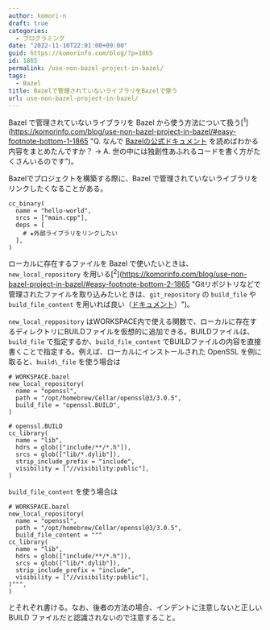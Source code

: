 ```yaml
---
author: komori-n
draft: true
categories:
  - プログラミング
date: "2022-11-10T22:01:00+09:00"
guid: https://komorinfo.com/blog/?p=1865
id: 1865
permalink: /use-non-bazel-project-in-bazel/
tags:
  - Bazel
title: Bazelで管理されていないライブラリをBazelで使う
url: use-non-bazel-project-in-bazel/
---
```


Bazel で管理されていないライブラリを Bazel から使う方法について扱う<span class="easy-footnote-margin-adjust" id="easy-footnote-1-1865"></span><span class="easy-footnote">[<sup>1</sup>](https://komorinfo.com/blog/use-non-bazel-project-in-bazel/#easy-footnote-bottom-1-1865 "Q. なんで <a rel="noreferrer noopener" href="https://bazel.build/docs/external" target="_blank">Bazelの公式ドキュメント</a> を読めばわかる内容をまとめたんですか？ → A. 世の中には独創性あふれるコードを書く方がたくさんいるのです")</span>。

Bazelでプロジェクトを構築する際に、Bazel で管理されていないライブラリをリンクしたくなることがある。

```
cc_binary(
  name = "hello-world",
  srcs = ["main.cpp"],
  deps = [
    # ★外部ライブラリをリンクしたい
  ],
)
```

ローカルに存在するファイルを Bazel で使いたいときは、`new_local_repository` を用いる<span class="easy-footnote-margin-adjust" id="easy-footnote-2-1865"></span><span class="easy-footnote">[<sup>2</sup>](https://komorinfo.com/blog/use-non-bazel-project-in-bazel/#easy-footnote-bottom-2-1865 "Gitリポジトリなどで管理されたファイルを取り込みたいときは、<code>git_repository</code> の <code>build_file</code> や <code>build_file_content</code> を用いれば良い（<a rel="noreferrer noopener" href="https://bazel.build/rules/lib/repo/git#git_repository-build_file_content" target="_blank">ドキュメント</a>）")</span>。

`new_local_reppository` はWORKSPACE内で使える関数で、ローカルに存在するディレクトリにBUILDファイルを仮想的に追加できる。BUILDファイルは、`build_file` で指定するか、`build_file_content` でBUILDファイルの内容を直接書くことで指定する。例えば、ローカルにインストールされた OpenSSL を例に取ると、`build\_file` を使う場合は

```
# WORKSPACE.bazel
new_local_repository(
  name = "openssl",
  path = "/opt/homebrew/Cellar/openssl@3/3.0.5",
  build_file = "openssl.BUILD",
)
```

```
# openssl.BUILD
cc_library(
  name = "lib",
  hdrs = glob(["include/**/*.h"]),
  srcs = glob(["lib/*.dylib"]),
  strip_include_prefix = "include",
  visibility = ["//visibility:public"],
)
```

`build_file_content` を使う場合は

```
# WORKSPACE.bazel
new_local_repository(
  name = "openssl",
  path = "/opt/homebrew/Cellar/openssl@3/3.0.5",
  build_file_content = """
cc_library(
  name = "lib",
  hdrs = glob(["include/**/*.h"]),
  srcs = glob(["lib/*.dylib"]),
  strip_include_prefix = "include",
  visibility = ["//visibility:public"],
)""",
)
```

とそれぞれ書ける。なお、後者の方法の場合、インデントに注意しないと正しい BUILD ファイルだと認識されないので注意すること。
